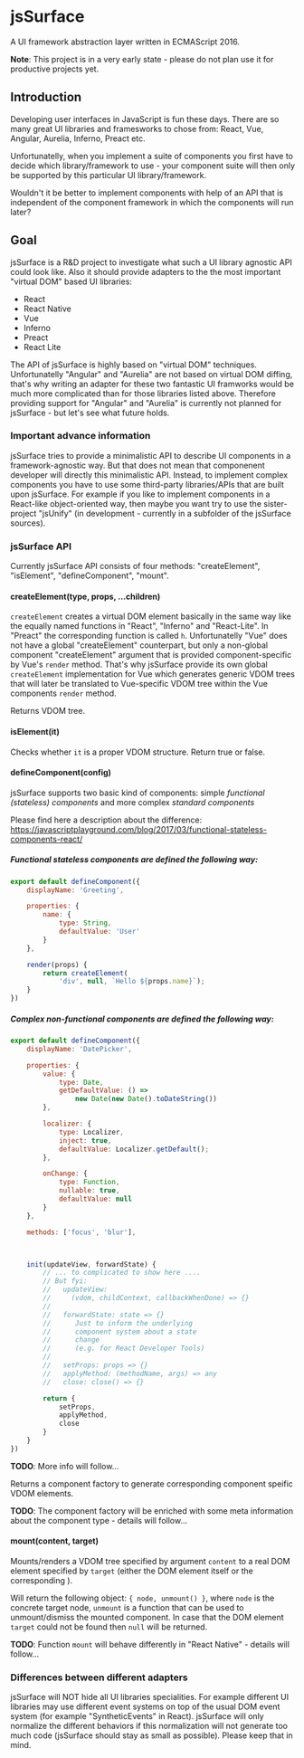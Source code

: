 # jsSurface

A UI framework abstraction layer written in ECMAScript 2016.

**Note**: This project is in a very early state - please do not plan use it for productive projects yet.

## Introduction

Developing user interfaces in JavaScript is fun these days.
There are so many great UI libraries and framesworks to chose from: 
React, Vue, Angular, Aurelia, Inferno, Preact etc.

Unfortunatelly, when you implement a suite of components you first have to decide which library/framework to use - your component suite will then only be supported by this particular UI library/framework.

Wouldn't it be better to implement components with help of an API that is independent of the component framework in which the components will run later?

## Goal

jsSurface is a R&D project to investigate what such a UI library agnostic API could look like.
Also it should provide adapters to the the most important "virtual DOM" based UI libraries:

- React
- React Native
- Vue
- Inferno
- Preact
- React Lite

The API of jsSurface is highly based on "virtual DOM" techniques. Unfortunatelly "Angular" and "Aurelia" are not based on virtual DOM diffing, that's why writing an adapter for these two fantastic UI framworks would be much more complicated than for those libraries listed above. Therefore providing support for "Angular" and "Aurelia" is currently not planned for jsSurface - but let's see what future holds.

### Important advance information

jsSurface tries to provide a minimalistic API to describe UI components in a framework-agnostic way.
But that does not mean that componenent developer will directly this minimalistic API.
Instead, to implement complex components you have to use some third-party libraries/APIs that are built upon jsSurface.
For example if you like to implement components in a React-like object-oriented way, then maybe you want try to use the sister-project "jsUnify" (in development - currently in a subfolder of the jsSurface sources).

### jsSurface API

Currently jsSurface API consists of four methods:
"createElement", "isElement", "defineComponent", "mount".

#### createElement(type, props, ...children)

`createElement` creates a virtual DOM element basically in the same way like the equally named functions in "React", "Inferno" and "React-Lite".
In "Preact" the corresponding function is called `h`.
Unfortunatelly "Vue" does not have a global "createElement" counterpart, but only a non-global component "createElement" argument that is provided component-specific by Vue's `render` method. That's why jsSurface provide its own global `createElement` implementation for Vue which generates generic VDOM trees that will later be translated to Vue-specific VDOM tree within the Vue components `render` method.

Returns VDOM tree.

#### isElement(it)

Checks whether `it` is a proper VDOM structure.
Return true or false.

#### defineComponent(config)

jsSurface supports two basic kind of components: simple *functional (stateless) components* and more complex *standard components*

Please find here a description about the difference:
https://javascriptplayground.com/blog/2017/03/functional-stateless-components-react/

##### Functional stateless components are defined the following way:

```javascript
export default defineComponent({
    displayName: 'Greeting',

    properties: {
        name: {
            type: String,
            defaultValue: 'User'
        }
    },

    render(props) {
        return createElement(
            'div', null, `Hello ${props.name}`);
    }
})
```

##### Complex non-functional components are defined the following way:

```javascript
export default defineComponent({
    displayName: 'DatePicker',

    properties: {
        value: {
            type: Date,
            getDefaultValue: () =>
                new Date(new Date().toDateString())
        },

        localizer: {
            type: Localizer,
            inject: true,
            defaultValue: Localizer.getDefault();
        },

        onChange: {
            type: Function,
            nullable: true,
            defaultValue: null
        }
    },

    methods: ['focus', 'blur'],



    init(updateView, forwardState) {
        // ... to complicated to show here ....
        // But fyi:
        //   updateView:
        //     (vdom, childContext, callbackWhenDone) => {}
        //
        //   forwardState: state => {}
        //      Just to inform the underlying
        //      component system about a state
        //      change
        //      (e.g. for React Developer Tools)
        //
        //   setProps: props => {}
        //   applyMethod: (methodName, args) => any
        //   close: close() => {}

        return {
            setProps,
            applyMethod,
            close
        }
    }
})
```
**TODO**: More info will follow...

Returns a component factory to generate corresponding component speific VDOM elements.

**TODO**: The component factory will be enriched with some meta information about the component type - details will follow...

#### mount(content, target)

Mounts/renders a VDOM tree specified by argument `content` to a real DOM element specified by `target` (either the DOM element itself or the corresponding ).

Will return the following object:
`{ node, unmount() }`, where `node` is the concrete target node, `unmount` is a function that can be used to unmount/dismiss the mounted component.
In case that the DOM element `target` could not be found then `null` will be returned.

**TODO**: Function `mount` will behave differently in "React Native" - details will follow...

### Differences between different adapters

jsSurface will NOT hide all UI libraries specialities. For example different UI libraries may use different event systems on top of the usual DOM event system (for example "SyntheticEvents" in React).
jsSurface will only normalize the different behaviors if this normalization will not generate too much code (jsSurface should stay as small as possible).
Please keep that in mind.


